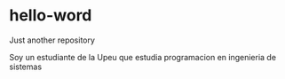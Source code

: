 # hello-word
Just another repository


Soy un estudiante de la Upeu que estudia programacion en ingenieria de sistemas 
